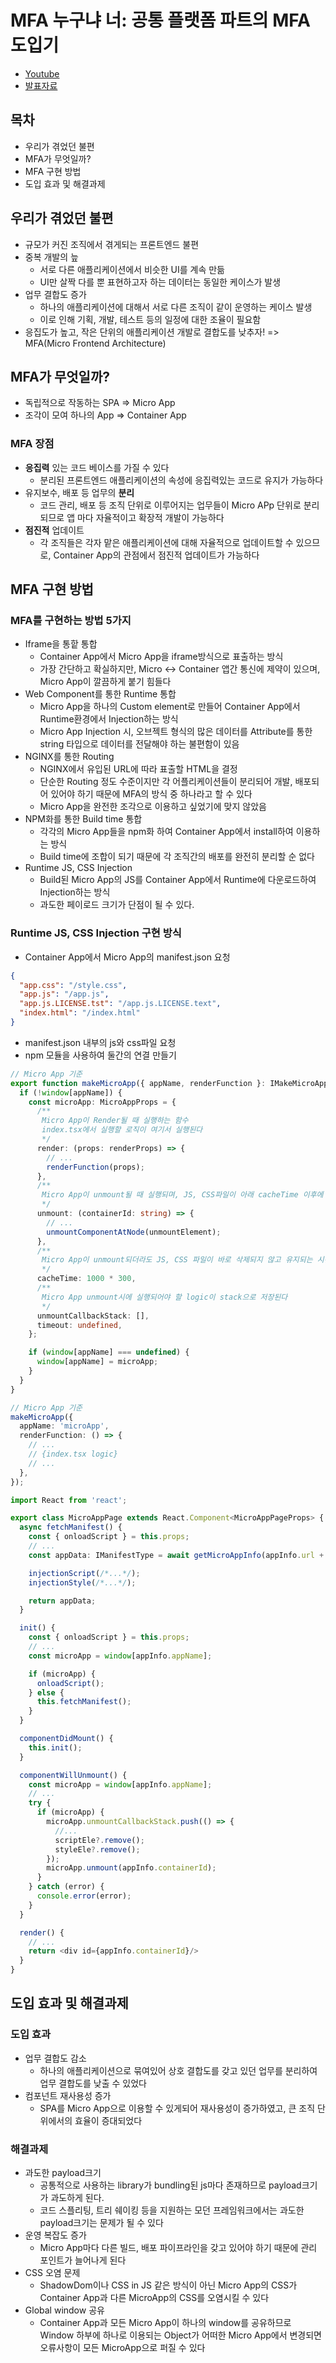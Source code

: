 # MFA 누구냐 너: 공통 플랫폼 파트의 MFA 도입기
- [Youtube](https://www.youtube.com/watch?v=_SkngG2RR3Q&t=28s)
- [발표자료](https://speakerdeck.com/kakao/mfa-nugunya-neo-gongtong-peulraespom-pateuyi-mfa-doibgi)

## 목차
- 우리가 겪었던 불편
- MFA가 무엇일까?
- MFA 구현 방법
- 도입 효과 및 해결과제

## 우리가 겪었던 불편
- 규모가 커진 조직에서 겪게되는 프론트엔드 불편
- 중복 개발의 늪
   - 서로 다른 애플리케이션에서 비슷한 UI를 계속 만듦
   - UI만 살짝 다를 뿐 표현하고자 하는 데이터는 동일한 케이스가 발생
- 업무 결합도 증가
   - 하나의 애플리케이션에 대해서 서로 다른 조직이 같이 운영하는 케이스 발생
   - 이로 인해 기획, 개발, 테스트 등의 일정에 대한 조율이 필요함
- 응집도가 높고, 작은 단위의 애플리케이션 개발로 결합도를 낮추자! => MFA(Micro Frontend Architecture)

## MFA가 무엇일까?
- 독립적으로 작동하는 SPA => Micro App
- 조각이 모여 하나의 App => Container App

### MFA 장점
- **응집력** 있는 코드 베이스를 가질 수 있다
   - 분리된 프론트엔드 애플리케이션의 속성에 응집력있는 코드로 유지가 가능하다
- 유지보수, 배포 등 업무의 **분리**
   - 코드 관리, 배포 등 조직 단위로 이루어지는 업무들이 Micro APp 단위로 분리되므로 앱 마다 자율적이고 확장적 개발이 가능하다
- **점진적** 업데이트
   - 각 조직들은 각자 맡은 애플리케이션에 대해 자율적으로 업데이트할 수 있으므로, Container App의 관점에서 점진적 업데이트가 가능하다

## MFA 구현 방법

### MFA를 구현하는 방법 5가지
- Iframe을 통핱 통합
   - Container App에서 Micro App을 iframe방식으로 표출하는 방식
   - 가장 간단하고 확실하지만, Micro <-> Container 앱간 통신에 제약이 있으며, Micro App이 깔끔하게 붙기 힘들다
- Web Component를 통한 Runtime 통합
   - Micro App을 하나의 Custom element로 만들어 Container App에서 Runtime환경에서 Injection하는 방식
   - Micro App Injection 시, 오브젝트 형식의 많은 데이터를 Attribute를 통한 string 타입으로 데이터를 전달해야 하는 불편함이 있음
- NGINX를 통한 Routing
   - NGINX에서 유입된 URL에 따라 표출할 HTML을 결정
   - 단순한 Routing 정도 수준이지만 각 어플리케이션들이 분리되어 개발, 배포되어 있어야 하기 때문에 MFA의 방식 중 하나라고 할 수 있다
   - Micro App을 완전한 조각으로 이용하고 싶었기에 맞지 않았음
- NPM화를 통한 Build time 통합
   - 각각의 Micro App들을 npm화 하여 Container App에서 install하여 이용하는 방식
   - Build time에 조합이 되기 때문에 각 조직간의 배포를 완전히 분리할 순 없다
- Runtime JS, CSS Injection
   - Build된 Micro App의 JS를 Container App에서 Runtime에 다운로드하여 Injection하는 방식
   - 과도한 페이로드 크기가 단점이 될 수 있다.

### Runtime JS, CSS Injection 구현 방식
- Container App에서 Micro App의 manifest.json 요청
```json
{
  "app.css": "/style.css",
  "app.js": "/app.js",
  "app.js.LICENSE.tst": "/app.js.LICENSE.text",
  "index.html": "/index.html"
}
```
- manifest.json 내부의 js와 css파일 요청
- npm 모듈을 사용하여 둘간의 연결 만들기
```TypeScript
// Micro App 기준
export function makeMicroApp({ appName, renderFunction }: IMakeMicroApp) {
  if (!window[appName]) {
    const microApp: MicroAppProps = {
      /**
       Micro App이 Render될 때 실행하는 함수
       index.tsx에서 실행할 로직이 여기서 실행된다
       */
      render: (props: renderProps) => {
        // ...
        renderFunction(props);
      },
      /**
       Micro App이 unmount될 때 실행되며, JS, CSS파일이 아래 cacheTime 이후에 delete된다
       */
      unmount: (containerId: string) => {
        // ...
        unmountComponentAtNode(unmountElement);
      },
      /**
       Micro App이 unmount되더라도 JS, CSS 파일이 바로 삭제되지 않고 유지되는 시간
       */
      cacheTime: 1000 * 300,
      /**
       Micro App unmount시에 실행되어야 할 logic이 stack으로 저장된다
       */
      unmountCallbackStack: [],
      timeout: undefined,
    };

    if (window[appName] === undefined) {
      window[appName] = microApp;
    }
  }
}
```
```TypeScript
// Micro App 기준
makeMicroApp({
  appName: 'microApp',
  renderFunction: () => {
    // ...
    // {index.tsx logic}
    // ...
  },
});
```
```TypeScript
import React from 'react';

export class MicroAppPage extends React.Component<MicroAppPageProps> {
  async fetchManifest() {
    const { onloadScript } = this.props;
    // ...
    const appData: IManifestType = await getMicroAppInfo(appInfo.url + '/manifest.json');

    injectionScript(/*...*/);
    injectionStyle(/*...*/);

    return appData;
  }

  init() {
    const { onloadScript } = this.props;
    // ...
    const microApp = window[appInfo.appName];

    if (microApp) {
      onloadScript();
    } else {
      this.fetchManifest();
    }
  }

  componentDidMount() {
    this.init();
  }

  componentWillUnmount() {
    const microApp = window[appInfo.appName];
    // ...
    try {
      if (microApp) {
        microApp.unmountCallbackStack.push(() => {
          //...
          scriptEle?.remove();
          styleEle?.remove();
        });
        microApp.unmount(appInfo.containerId);
      }
    } catch (error) {
      console.error(error);
    }
  }

  render() {
    // ...
    return <div id={appInfo.containerId}/>
  }
}
```

## 도입 효과 및 해결과제
### 도입 효과
- 업무 결합도 감소
   - 하나의 애플리케이션으로 묶여있어 상호 결합도를 갖고 있던 업무를 분리하여 업무 결합도를 낮출 수 있었다
- 컴포넌트 재사용성 증가
   - SPA를 Micro App으로 이용할 수 있게되어 재사용성이 증가하였고, 큰 조직 단위에서의 효율이 증대되었다

### 해결과제
- 과도한 payload크기
   - 공통적으로 사용하는 library가 bundling된 js마다 존재하므로 payload크기가 과도하게 된다.
   - 코드 스플리팅, 트리 쉐이킹 등을 지원하는 모던 프레임워크에서는 과도한 payload크기는 문제가 될 수 있다
- 운영 복잡도 증가
   - Micro App마다 다른 빌드, 배포 파이프라인을 갖고 있어야 하기 때문에 관리 포인트가 늘어나게 된다
- CSS 오염 문제
   - ShadowDom이나 CSS in JS 같은 방식이 아닌 Micro App의 CSS가 Container App과 다른 MicroApp의 CSS를 오염시킬 수 있다
- Global window 공유
   - Container App과 모든 Micro App이 하나의 window를 공유하므로 Window 하부에 하나로 이용되는 Object가 어떠한 Micro App에서 변경되면 오류사항이 모든 MicroApp으로 퍼질 수 있다
